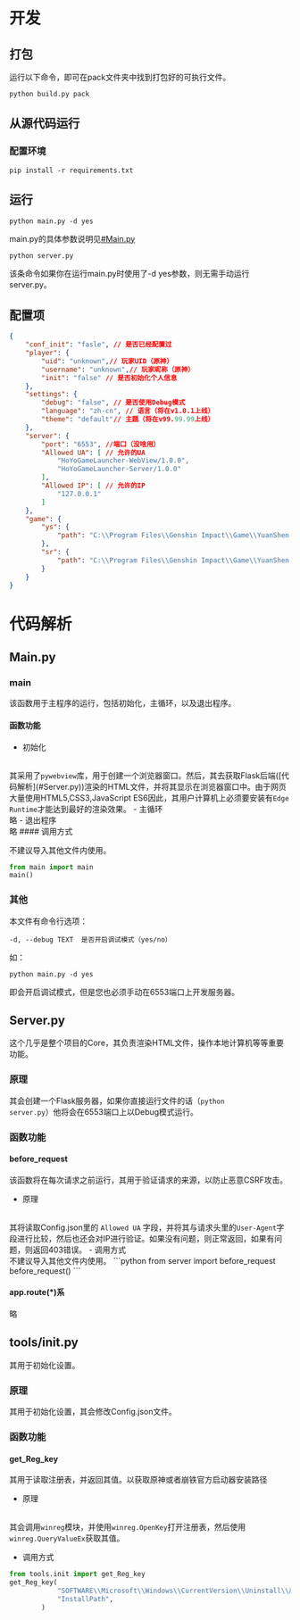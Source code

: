 # 开发
## 打包
运行以下命令，即可在pack文件夹中找到打包好的可执行文件。

```shell
python build.py pack
```
## 从源代码运行
### 配置环境

```shell
pip install -r requirements.txt
```

## 运行
```shell
python main.py -d yes
```
main.py的具体参数说明见[#Main.py](#Main.py)
```shell
python server.py
```

该条命令如果你在运行main.py时使用了-d yes参数，则无需手动运行server.py。
## 配置项
```json
{
    "conf_init": "fasle", // 是否已经配置过
    "player": {
        "uid": "unknown",// 玩家UID（原神）
        "username": "unknown",// 玩家昵称（原神）
        "init": "false" // 是否初始化个人信息
    },
    "settings": {
        "debug": "false", // 是否使用Debug模式
        "language": "zh-cn", // 语言（将在v1.0.1上线）
        "theme": "default"// 主题（将在v99.99.99上线）
    },
    "server": {
        "port": "6553", //端口（没啥用）
        "Allowed UA": [ // 允许的UA
            "HoYoGameLauncher-WebView/1.0.0",
            "HoYoGameLauncher-Server/1.0.0"
        ],
        "Allowed IP": [ // 允许的IP
            "127.0.0.1"
        ]
    },
    "game": {
        "ys": {
            "path": "C:\\Program Files\\Genshin Impact\\Game\\YuanShen.exe"// 原神路径
        },
        "sr": {
            "path": "C:\\Program Files\\Genshin Impact\\Game\\YuanShen.exe"// 崩铁路径
        }
    }
}
```
# 代码解析
## Main.py
### main
该函数用于主程序的运行，包括初始化，主循环，以及退出程序。

#### 函数功能
- 初始化
<br>
其采用了<code>pywebview</code>库，用于创建一个浏览器窗口。然后，其去获取Flask后端([代码解析](#Server.py))渲染的HTML文件，并将其显示在浏览器窗口中。由于网页大量使用HTML5,CSS3,JavaScript ES6因此，其用户计算机上必须要安装有<code>Edge Runtime</code>才能达到最好的渲染效果。
- 主循环
  <br>
  略
- 退出程序
  <br>
  略
#### 调用方式

不建议导入其他文件内使用。
```python
from main import main
main()
```
### 其他
本文件有命令行选项：
```
-d, --debug TEXT  是否开启调试模式（yes/no）
```
如：
```
python main.py -d yes
```
即会开启调试模式，但是您也必须手动在6553端口上开发服务器。
## Server.py
这个几乎是整个项目的Core，其负责渲染HTML文件，操作本地计算机等等重要功能。
### 原理
其会创建一个Flask服务器，如果你直接运行文件的话（<code>python server.py</code>）他将会在6553端口上以Debug模式运行。
### 函数功能
#### before_request
该函数将在每次请求之前运行，其用于验证请求的来源，以防止恶意CSRF攻击。
- 原理
<br>
  其将读取Config.json里的 <code>Allowed UA</code> 字段，并将其与请求头里的<code>User-Agent</code>字段进行比较，然后也还会对IP进行验证。如果没有问题，则正常返回，如果有问题，则返回403错误。
- 调用方式
<br>
  不建议导入其他文件内使用。
```python
from server import before_request
before_request()
```

#### app.route(*)系
略

## tools/init.py
其用于初始化设置。
### 原理
其用于初始化设置，其会修改Config.json文件。
### 函数功能
#### get_Reg_key
其用于读取注册表，并返回其值。以获取原神或者崩铁官方启动器安装路径
- 原理
<br>
  其会调用<code>winreg</code>模块，并使用<code>winreg.OpenKey</code>打开注册表，然后使用<code>winreg.QueryValueEx</code>获取其值。

- 调用方式
```python
from tools.init import get_Reg_key
get_Reg_key(
            "SOFTWARE\\Microsoft\\Windows\\CurrentVersion\\Uninstall\\崩坏：星穹铁道",
            "InstallPath",
        )
```
#### 

